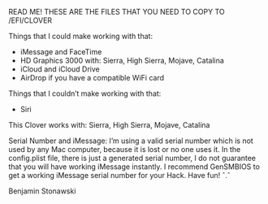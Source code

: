 READ ME!
THESE ARE THE FILES THAT YOU NEED TO COPY TO /EFI/CLOVER

Things that I could make working with that:
- iMessage and FaceTime
- HD Graphics 3000 with: Sierra, High Sierra, Mojave, Catalina
- iCloud and iCloud Drive
- AirDrop if you have a compatible WiFi card

Things that I couldn’t make working with that:
- Siri

This Clover works with: Sierra, High Sierra, Mojave, Catalina

Serial Number and iMessage: I’m using a valid serial number which is not used by any Mac computer, 
because it is lost or no one uses it. In the config.plist file, there is just a generated serial number, 
I do not guarantee that you will have working iMessage instantly. I recommend GenSMBIOS to get a working 
iMessage serial number for your Hack. Have fun! ˆ.ˆ

Benjamin Stonawski

